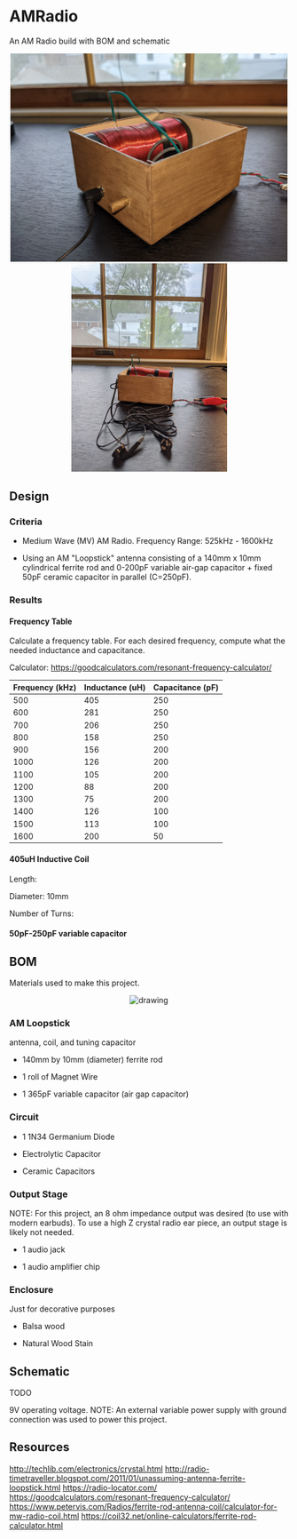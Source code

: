 # AMRadio
An AM Radio build with BOM and schematic
<p align="center">
 <img src="https://github.com/estods3/AMRadio/blob/main/radioisometric.jpg" alt="drawing" width="500"/>
 <img src="https://github.com/estods3/AMRadio/blob/main/radiowithearbuds.jpg" alt="drawing" width="281"/>
</p>

## Design
### Criteria
* Medium Wave (MV) AM Radio. Frequency Range: 525kHz - 1600kHz

* Using an AM "Loopstick" antenna consisting of a 140mm x 10mm cylindrical ferrite rod and 
  0-200pF variable air-gap capacitor + fixed 50pF ceramic capacitor in parallel (C=250pF).

### Results

#### Frequency Table

Calculate a frequency table. For each desired frequency, compute what the needed inductance and capacitance.

Calculator: https://goodcalculators.com/resonant-frequency-calculator/

| Frequency (kHz) | Inductance (uH) | Capacitance (pF) |
| ----------- | ----------- | ----------- |
| 500      |    405     |    250   |
| 600      |    281     |    250   |
| 700      |    206     |    250   |
| 800      |    158     |    250   |
| 900      |    156     |    200   |
| 1000      |    126     |    200   |
| 1100      |    105     |    200   |
| 1200      |    88    |    200   |
| 1300      |    75     |    200   |
| 1400      |    126     |    100   |
| 1500      |    113     |    100   |
| 1600      |    200     |    50   |

#### 405uH Inductive Coil
Length: 

Diameter: 10mm

Number of Turns:


#### 50pF-250pF variable capacitor

## BOM

Materials used to make this project.

<p align="center">
 <img src="https://github.com/estods3/AMRadio/blob/main/radiotopdown.jpg" alt="drawing" width="500"/>
</p>

### AM Loopstick 

antenna, coil, and tuning capacitor

* 140mm by 10mm (diameter) ferrite rod

* 1 roll of Magnet Wire

* 1 365pF variable capacitor (air gap capacitor)

### Circuit
* 1 1N34 Germanium Diode

* Electrolytic Capacitor

* Ceramic Capacitors

### Output Stage
NOTE: For this project, an 8 ohm impedance output was desired (to use with modern earbuds). To use a high Z crystal radio ear piece, an output stage is likely not needed.
* 1 audio jack

* 1 audio amplifier chip

### Enclosure

Just for decorative purposes

* Balsa wood

* Natural Wood Stain

## Schematic
TODO

9V operating voltage.
NOTE: An external variable power supply with ground connection was used to power this project.


## Resources
http://techlib.com/electronics/crystal.html
http://radio-timetraveller.blogspot.com/2011/01/unassuming-antenna-ferrite-loopstick.html
https://radio-locator.com/
https://goodcalculators.com/resonant-frequency-calculator/
https://www.petervis.com/Radios/ferrite-rod-antenna-coil/calculator-for-mw-radio-coil.html
https://coil32.net/online-calculators/ferrite-rod-calculator.html
